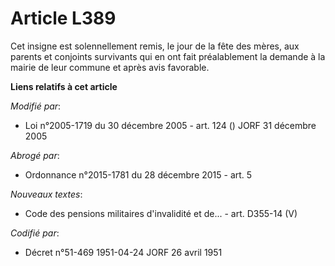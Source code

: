# Article L389

Cet insigne est solennellement remis, le jour de la fête des mères, aux parents et conjoints survivants qui en ont fait
préalablement la demande à la mairie de leur commune et après avis favorable.

**Liens relatifs à cet article**

_Modifié par_:

  - Loi n°2005-1719 du 30 décembre 2005 - art. 124 () JORF 31 décembre 2005

_Abrogé par_:

  - Ordonnance n°2015-1781 du 28 décembre 2015 - art. 5

_Nouveaux textes_:

  - Code des pensions militaires d'invalidité et de... - art. D355-14 (V)

_Codifié par_:

  - Décret n°51-469 1951-04-24 JORF 26 avril 1951
